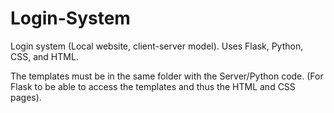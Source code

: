 # Login-System
Login system (Local website, client-server model). Uses Flask, Python, CSS, and HTML.

The templates must be in the same folder with the Server/Python code.
(For Flask to be able to access the templates and thus the HTML and CSS pages).
